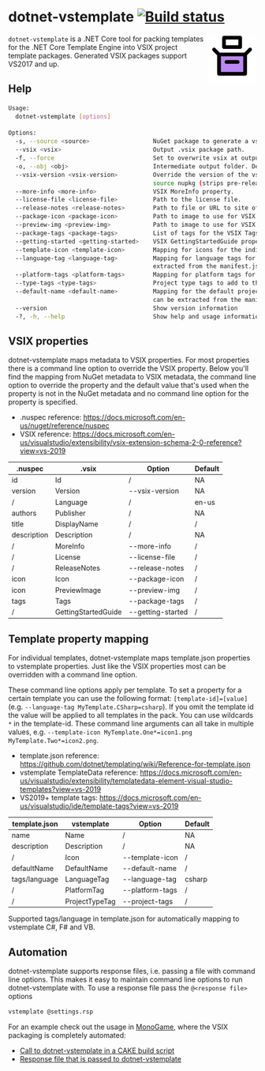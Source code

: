 # dotnet-vstemplate [![Build status](https://github.com/Jjagg/dotnet-vstemplate/workflows/ci/badge.svg)](https://github.com/Jjagg/dotnet-vstemplate/actions)

<img align="right" width="100px" height="100px" src="img/icon.png">

`dotnet-vstemplate` is a .NET Core tool for packing templates for the .NET Core Template Engine into VSIX project template packages.
Generated VSIX packages support VS2017 and up.

## Help

```bash
Usage:
  dotnet-vstemplate [options]

Options:
  -s, --source <source>                  NuGet package to generate a vsix file for.
  --vsix <vsix>                          Output .vsix package path.
  -f, --force                            Set to overwrite vsix at output path if it exists.
  -o, --obj <obj>                        Intermediate output folder. Defaults to './obj'. [default: obj]
  --vsix-version <vsix-version>          Override the version of the vsix package. Defaults to the version of the
                                         source nupkg (strips pre-release version; anything after a '-').
  --more-info <more-info>                VSIX MoreInfo property.
  --license-file <license-file>          Path to the license file.
  --release-notes <release-notes>        Path to file or URL to site of release notes.
  --package-icon <package-icon>          Path to image to use for VSIX icon. (32x32)
  --preview-img <preview-img>            Path to image to use for VSIX preview image. (200x200)
  --package-tags <package-tags>          List of tags for the VSIX Tags property.
  --getting-started <getting-started>    VSIX GettingStartedGuide property.
  --template-icon <template-icon>        Mapping for icons for the individual templates.
  --language-tag <language-tag>          Mapping for language tags for the individual templates. This value can be
                                         extracted from the manifest.json file, see the docs.
  --platform-tags <platform-tags>        Mapping for platform tags for the individual templates.
  --type-tags <type-tags>                Project type tags to add to the vstemplate.
  --default-name <default-name>          Mapping for the default project name for the individual templates. This value
                                         can be extracted from the manifest.json file, see the docs.
  --version                              Show version information
  -?, -h, --help                         Show help and usage information
  ```

## VSIX properties

dotnet-vstemplate maps metadata to VSIX properties. For most properties
there is a command line option to override the VSIX property.
Below you'll find the mapping from NuGet metadata to VSIX metadata, the command
line option to override the property and the default value that's used when the
property is not in the NuGet metadata and no command line option for the property
is specified.

- .nuspec reference: https://docs.microsoft.com/en-us/nuget/reference/nuspec
- VSIX reference: https://docs.microsoft.com/en-us/visualstudio/extensibility/vsix-extension-schema-2-0-reference?view=vs-2019

| .nuspec       | .vsix               | Option            | Default |
| ------------- | ------------------- | ----------------- | ------- |
| id            | Id                  | /                 | NA      |
| version       | Version             | --vsix-version    | NA      |
| /             | Language            | /                 | en-us   |
| authors       | Publisher           | /                 | NA      |
| title         | DisplayName         | /                 | /       |
| description   | Description         | /                 | NA      |
| /             | MoreInfo            | --more-info       | /       |
| /             | License             | --license-file    | /       |
| /             | ReleaseNotes        | --release-notes   | /       |
| icon          | Icon                | --package-icon    | /       |
| icon          | PreviewImage        | --preview-img     | /       |
| tags          | Tags                | --package-tags    | /       |
| /             | GettingStartedGuide | --getting-started | /       |

## Template property mapping

For individual templates, dotnet-vstemplate maps template.json properties to vstemplate properties.
Just like the VSIX properties most can be overridden with a command line option.

These command line options apply per template. To set a property for a certain template you can use the following format: `[template-id]=[value]` (e.g. `--language-tag MyTemplate.CSharp=csharp`).
If you omit the template id the value will be applied to all templates in the pack.
You can use wildcards `*` in the template-id.
These command line arguments can all take in multiple values, e.g. `--template-icon MyTemplate.One*=icon1.png MyTemplate.Two*=icon2.png`.

- template.json reference: https://github.com/dotnet/templating/wiki/Reference-for-template.json
- vstemplate TemplateData reference: https://docs.microsoft.com/en-us/visualstudio/extensibility/templatedata-element-visual-studio-templates?view=vs-2019
- VS2019+ template tags: https://docs.microsoft.com/en-us/visualstudio/ide/template-tags?view=vs-2019

| template.json | vstemplate      | Option          | Default |
| ------------- | --------------- | --------------- | ------- |
| name          | Name            | /               | NA      |
| description   | Description     | /               | NA      |
| /             | Icon            | --template-icon | /       |
| defaultName   | DefaultName     | --default-name  | /       |
| tags/language | LanguageTag     | --language-tag  | csharp  |
| /             | PlatformTag     | --platform-tags | /       |
| /             | ProjectTypeTag  | --project-tags  | /       |

Supported tags/language in template.json for automatically mapping to vstemplate C#, F# and VB.

## Automation

dotnet-vstemplate supports response files, i.e. passing a file with command line options.
This makes it easy to maintain command line options to run dotnet-vstemplate with.
To use a response file pass the `@<response file>` options

```bash
vstemplate @settings.rsp
```

For an example check out the usage in [MonoGame](https://monogame.net), where the VSIX packaging is
completely automated:

- [Call to dotnet-vstemplate in a CAKE build script](https://github.com/MonoGame/MonoGame/blob/687756238f4a660448526c3bf16e3db8bda8e7e2/build.cake#L224-L227)
- [Response file that is passed to dotnet-vstemplate](https://github.com/MonoGame/MonoGame/blob/687756238f4a660448526c3bf16e3db8bda8e7e2/Templates/VisualStudio/settings.rsp)

